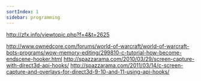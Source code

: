 ```yaml
---
sortIndex: 1
sidebar: programming
---
```


http://zfx.info/viewtopic.php?f=4&t=2625

http://www.ownedcore.com/forums/world-of-warcraft/world-of-warcraft-bots-programs/wow-memory-editing/299810-c-tutorial-how-become-endscene-hooker.html
http://spazzarama.com/2010/03/29/screen-capture-with-direct3d-api-hooks/
http://spazzarama.com/2011/03/14/c-screen-capture-and-overlays-for-direct3d-9-10-and-11-using-api-hooks/
